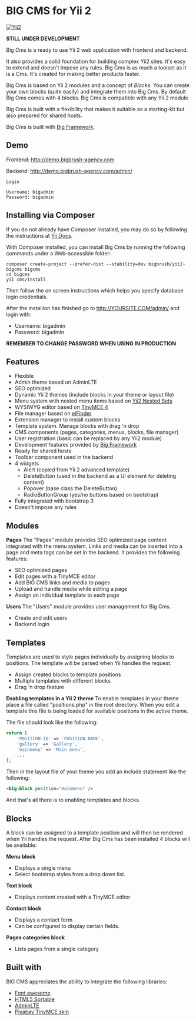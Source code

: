 BIG CMS for Yii 2
===================================

[![Yii2](https://img.shields.io/badge/Powered_by-Yii_Framework-green.svg?style=flat)](http://www.yiiframework.com/)

**STILL UNDER DEVELOPMENT**

Big Cms is a ready to use Yii 2 web application with frontend and backend.

It also provides a solid foundation for building complex Yii2 sites. It's easy to extend and doesn't impose any rules. Big Cms is as much a toolset as it is a Cms. It's created for making better products faster.

Big Cms is based on Yii 2 modules and a concept of *Blocks*. You can create your own blocks (quite easily) and integrate them into Big Cms. By default Big Cms comes with 4 blocks. Big Cms is compatible with any Yii 2 module 

Big Cms is built with a flexibility that makes it suitable as a starting-kit but also prepared for shared hosts.

Big Cms is built with [Big Framework](https://github.com/bigbrush/yii2-big).


Demo <span id="bigcms-demo"></span>
-----------------------------------
Frontend: http://demo.bigbrush-agency.com

Backend: http://demo.bigbrush-agency.com/admin/

`Login`
~~~
Username: bigadmin
Password: bigadmin
~~~


Installing via Composer <span id="installing-via-composer"></span>
-----------------------------------
If you do not already have Composer installed, you may do so by following the instructions at [Yii Docs](https://github.com/yiisoft/yii2/blob/master/docs/guide/start-installation.md#installing-via-composer-).

With Composer installed, you can install Big Cms by running the following commands under a Web-accessible folder:
~~~
composer create-project --prefer-dist --stability=dev bigbrush/yii2-bigcms bigcms
cd bigcms
yii cms/install
~~~

Then follow the on screen instructions which helps you specify database login credentials.

After the installion has finished go to http://YOURSITE.COM/admin/ and login with:
  - Username: bigadmin
  - Password: bigadmin

**REMEMBER TO CHANGE PASSWORD WHEN USING IN PRODUCTION**


Features <span id="bigcms-features"></span>
-----------------------------------
  - Flexible
  - Admin theme based on AdminLTE
  - SEO optimized
  - Dynamic Yii 2 themes (include blocks in your theme or layout file)
  - Menu system with nested menu items based on [Yii2 Nested Sets](https://github.com/creocoder/yii2-nested-sets)
  - WYSIWYG editor based on [TinyMCE 4](http://www.tinymce.com)
  - File manager based on [elFinder](http://elfinder.org)
  - Extension manager to install custom blocks
  - Template system. Manage blocks with drag 'n drop
  - CMS components (pages, categories, menus, blocks, file manager)
  - User registration (basic can be replaced by any Yii2 module)
  - Development features provided by [Big Framework](https://github.com/bigbrush/yii2-big)
  - Ready for shared hosts
  - Toolbar component used in the backend
  - 4 widgets
    - Alert (copied from Yii 2 advanced template)
    - DeleteButton (used in the backend as a UI element for deleting content)
    - Popover (base class the DeleteButton)
    - RadioButtonGroup (yes/no buttons based on bootstrap)
  - Fully integrated with bootstrap 3
  - Doesn't impose any rules


Modules <span id="bigcms-modules"></span>
-----------------------------------
**Pages**
The "Pages" module provides SEO optimized page content integrated with the menu system. Links and media can be inserted into a page and meta tags can be set in the backend. It provides the following features:

  - SEO optimized pages
  - Edit pages with a TinyMCE editor
  - Add BIG CMS links and media to pages
  - Upload and handle media while editing a page
  - Assign an individual template to each page

**Users**
The "Users" module provides user management for Big Cms.

  - Create and edit users
  - Backend login


Templates <span id="bigcms-templates"></span>
-----------------------------------
Templates are used to style pages individually by assigning blocks to positions. The template will be parsed when Yii handles the request.

  - Assign created blocks to template positions
  - Multiple templates with different blocks
  - Drag 'n drop feature

**Enabling templates in a Yii 2 theme**
To enable templates in your theme place a file called "positions.php" in the root directory. When you edit a template this file is being loaded for available positions in the active theme.

The file should look like the following:

~~~php
return [
    'POSITION-ID' => 'POSITION NAME',
    'gallery' => 'Gallery',
    'mainmenu' => 'Main menu',
    ...
];
~~~

Then in the layout file of your theme you add an include statement like the following:
~~~html
<big:block position="mainmenu" />
~~~

And that's all there is to enabling templates and blocks.


Blocks <span id="bigcms-blocks"></span>
-----------------------------------
A block can be assigned to a template position and will then be rendered when Yii handles the request. After Big Cms has been installed 4 blocks will be available: 

**Menu block**
  - Displays a single menu
  - Select bootstrap styles from a drop down list.
  
**Text block**
  - Displays content created with a TinyMCE editor

**Contact block**
  - Displays a contact form
  - Can be configured to display certain fields.

**Pages categories block**
  - Lists pages from a single category


Built with
-----------------------------------
BIG CMS appreciates the ability to integrate the following libraries:
  - [Font awesome](http://fortawesome.github.io/Font-Awesome/)
  - [HTML5 Sortable](https://github.com/voidberg/html5sortable)
  - [AdminLTE](https://github.com/almasaeed2010/AdminLTE)
  - [Pixabay TinyMCE skin](https://pixabay.com/en/blog/posts/a-modern-custom-theme-for-tinymce-4-40/)
